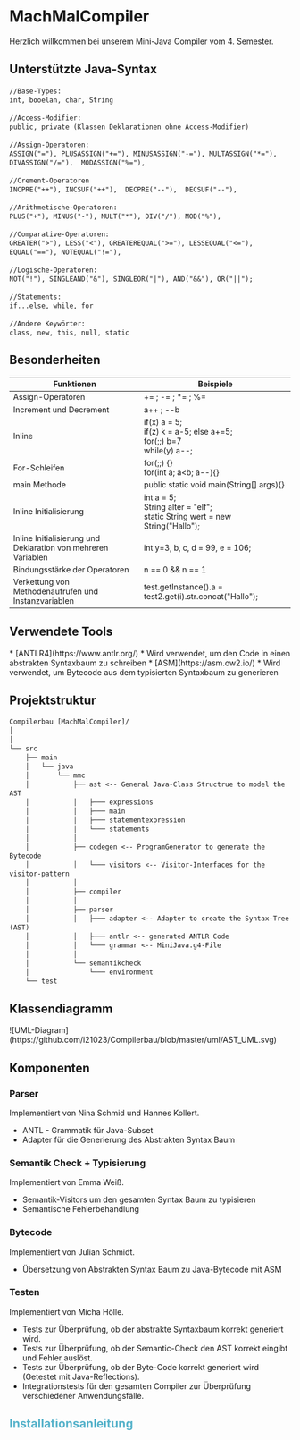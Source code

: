 <h1>MachMalCompiler</h1>

<p>Herzlich willkommen bei unserem Mini-Java Compiler vom 4. Semester.</p>

<h2>Unterstützte Java-Syntax</h2>

```plain
//Base-Types:
int, booelan, char, String

//Access-Modifier:
public, private (Klassen Deklarationen ohne Access-Modifier)

//Assign-Operatoren:
ASSIGN("="), PLUSASSIGN("+="), MINUSASSIGN("-="), MULTASSIGN("*="), DIVASSIGN("/="),  MODASSIGN("%="), 

//Crement-Operatoren
INCPRE("++"), INCSUF("++"),  DECPRE("--"),  DECSUF("--"), 

//Arithmetische-Operatoren:
PLUS("+"), MINUS("-"), MULT("*"), DIV("/"), MOD("%"),

//Comparative-Operatoren:
GREATER(">"), LESS("<"), GREATEREQUAL(">="), LESSEQUAL("<="), EQUAL("=="), NOTEQUAL("!="),

//Logische-Operatoren:
NOT("!"), SINGLEAND("&"), SINGLEOR("|"), AND("&&"), OR("||");

//Statements:
if...else, while, for

//Andere Keywörter:
class, new, this, null, static        
```
<h2>Besonderheiten</h2>

| Funktionen                                                    | Beispiele                                                                          |
|---------------------------------------------------------------|------------------------------------------------------------------------------------|
| Assign-Operatoren                                             | += ; -= ; *= ; %=                                                                  |
| Increment und Decrement                                       | a++ ; --b                                                                          |
| Inline                                                        | if(x) a = 5;<br/> if(z) k = a-5; else a+=5;<br/>for(;;) b=7<br/> while(y) a--;     |
| For-Schleifen                                                 | for(;;) {}<br/>for(int a; a<b; a--){}                                              |
| main Methode                                                  | public static void main(String[] args){}                                           |
| Inline Initialisierung                                        | int a = 5;<br/>String alter = "elf";<br/>static String wert = new String("Hallo"); |
| Inline Initialisierung und Deklaration von mehreren Variablen | int y=3, b, c, d = 99, e = 106;                                                    |
| Bindungsstärke der Operatoren                                 | n == 0 && n == 1                                                                   |
| Verkettung von Methodenaufrufen und Instanzvariablen          | test.getInstance().a = test2.get(i).str.concat("Hallo");                           |

<h2>Verwendete Tools</h2>
* [ANTLR4](https://www.antlr.org/)
    * Wird verwendet, um den Code in einen abstrakten Syntaxbaum zu schreiben
* [ASM](https://asm.ow2.io/)
    * Wird verwendet, um Bytecode aus dem typisierten Syntaxbaum zu generieren

<h2>Projektstruktur</h2>

```plain
Compilerbau [MachMalCompiler]/
│
│
└── src
    ├── main
    │   └── java
    │       └── mmc
    │           ├── ast <-- General Java-Class Structrue to model the AST
    │           │   ├─── expressions
    │           │   ├─── main
    │           │   ├─── statementexpression
    │           │   └─── statements
    │           │
    │           ├── codegen <-- ProgramGenerator to generate the Bytecode
    │           │   └─── visitors <-- Visitor-Interfaces for the visitor-pattern
    │           │
    │           ├── compiler
    │           │
    │           ├── parser
    │           │   ├─── adapter <-- Adapter to create the Syntax-Tree (AST)
    │           │   ├─── antlr <-- generated ANTLR Code
    │           │   └─── grammar <-- MiniJava.g4-File
    │           │
    │           └── semantikcheck
    │               └─── environment
    └── test
```
<h2>Klassendiagramm</h2>
![UML-Diagram](https://github.com/i21023/Compilerbau/blob/master/uml/AST_UML.svg)

<h2>Komponenten</h2>

<h3>Parser</h3>

Implementiert von Nina Schmid und Hannes Kollert.

- ANTL - Grammatik für Java-Subset
- Adapter für die Generierung des Abstrakten Syntax Baum

<h3>Semantik Check + Typisierung</h3>

Implementiert von Emma Weiß.

- Semantik-Visitors um den gesamten Syntax Baum zu typisieren
- Semantische Fehlerbehandlung

<h3>Bytecode</h3>

Implementiert von Julian Schmidt.

- Übersetzung von Abstrakten Syntax Baum zu Java-Bytecode mit ASM

<h3>Testen</h3>

Implementiert von Micha Hölle.

- Tests zur Überprüfung, ob der abstrakte Syntaxbaum korrekt generiert wird.
- Tests zur Überprüfung, ob der Semantic-Check den AST korrekt eingibt und Fehler auslöst.
- Tests zur Überprüfung, ob der Byte-Code korrekt generiert wird (Getestet mit Java-Reflections).
- Integrationstests für den gesamten Compiler zur Überprüfung verschiedener Anwendungsfälle.

<h2 style="color: #55b2ca;">Installationsanleitung</h2>